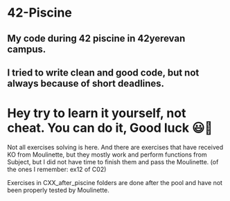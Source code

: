 # 42-Piscine
## My code during 42 piscine in 42yerevan campus.
## I tried to write clean and good code, but not always because of short deadlines.
# Hey try to learn it yourself, not cheat. You can do it, Good luck 😃💪

Not all exercises solving is here. And there are exercises that have received KO from Moulinette,
but they mostly work and perform functions from Subject,
but I did not have time to finish them and pass the Moulinette.
(of the ones I remember: ex12 of C02)

Exercises in CXX_after_piscine folders are done after the pool and have not been properly tested by Moulinette.

